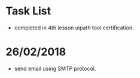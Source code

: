 # Task List

- completed in 4th lesson uipath tool certification.

# 26/02/2018 
- send email using SMTP protocol.
